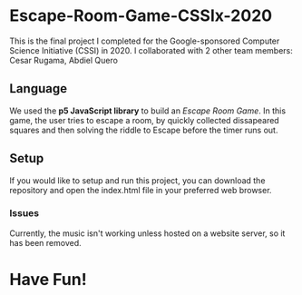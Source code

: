 # Escape-Room-Game-CSSIx-2020

This is the final project I completed for the Google-sponsored Computer Science Initiative (CSSI) in 2020.
I collaborated with 2 other team members: Cesar Rugama, Abdiel Quero

## Language
We used the  **p5 JavaScript library** to build an *Escape Room Game*. In this game, the user tries to escape a room, by quickly collected dissapeared squares and then solving the riddle to Escape before the timer runs out.

## Setup
If you would like to setup and run this project, you can download the repository and open the index.html file in your preferred web browser.

### Issues
Currently, the music isn't working unless hosted on a website server, so it has been removed.

# Have Fun!
